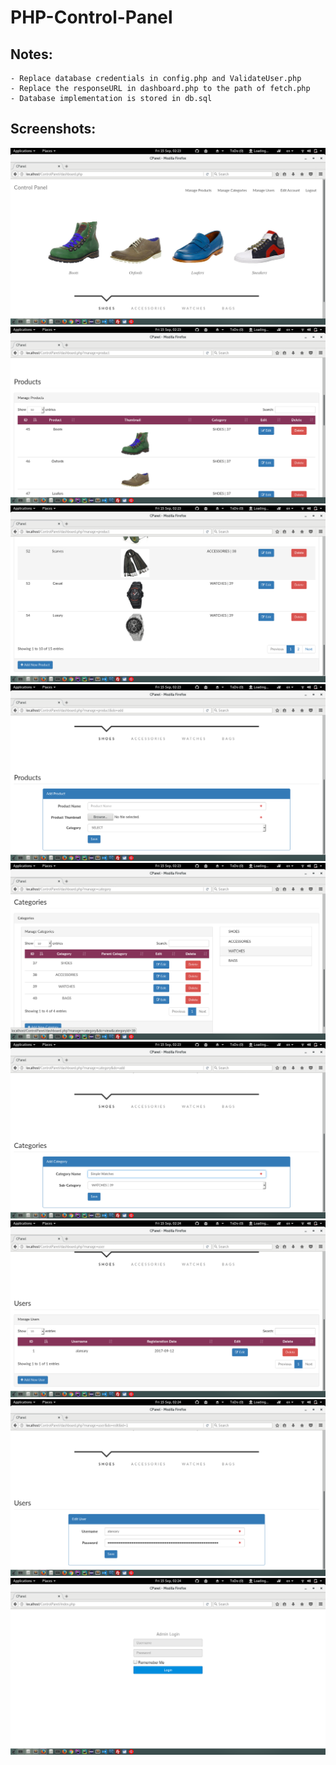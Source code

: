 # PHP-Control-Panel

## Notes:

	- Replace database credentials in config.php and ValidateUser.php
	- Replace the responseURL in dashboard.php to the path of fetch.php
	- Database implementation is stored in db.sql

## Screenshots:

![1](https://github.com/alansary/PHP-Control-Panel/blob/master/screenshots/1.png)
![2](https://github.com/alansary/PHP-Control-Panel/blob/master/screenshots/2.png)
![3](https://github.com/alansary/PHP-Control-Panel/blob/master/screenshots/3.png)
![4](https://github.com/alansary/PHP-Control-Panel/blob/master/screenshots/4.png)
![5](https://github.com/alansary/PHP-Control-Panel/blob/master/screenshots/5.png)
![6](https://github.com/alansary/PHP-Control-Panel/blob/master/screenshots/6.png)
![7](https://github.com/alansary/PHP-Control-Panel/blob/master/screenshots/7.png)
![8](https://github.com/alansary/PHP-Control-Panel/blob/master/screenshots/8.png)
![9](https://github.com/alansary/PHP-Control-Panel/blob/master/screenshots/9.png)
